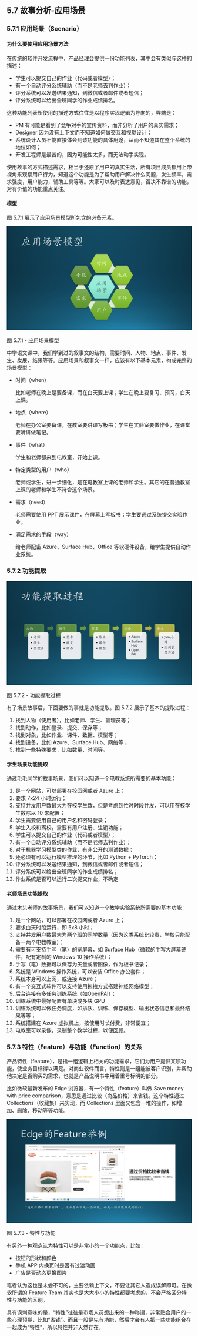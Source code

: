 ## 5.7 故事分析-应用场景

### 5.7.1 应用场景（Scenario）

#### 为什么要使用应用场景方法

在传统的软件开发流程中，产品经理会提供一份功能列表，其中会有类似与这种的描述：

- 学生可以提交自己的作业（代码或者模型）；
- 有一个自动评分系统辅助（而不是老师去判作业）；
- 评分系统可以发送结果通知，到微信或者邮件或者短信；
- 评分系统可以给出全班同学的作业成绩排名。

这种功能列表所使用的描述方式往往是以程序实现逻辑为导向的，弊端是：

- PM 有可能是看到了竞争对手的宣传资料，而非分析了用户的真实需求；
- Designer 因为没有上下文而不知道如何做交互和视觉设计；
- 系统设计人员不能直接体会到该功能的具体用途，从而不知道其在整个系统的地位如何；
- 开发工程师是最苦的，因为可能性太多，而无法动手实现。

使用故事的方式描述需求，相当于还原了用户的真实生活，所有项目成员都用上帝视角来观察用户行为，知道这个功能是为了帮助用户解决什么问题，发生频率，需求强度，用户能力，辅助工具等等。大家可以及时表达意见，否决不靠谱的功能，对有价值的功能重点关注。

#### 模型

图 5.7.1 展示了应用场景模型所包含的必备元素。


<img src="img/Slide13.JPG"/>

图 5.7.1 - 应用场景模型


中学语文课中，我们学到过的叙事文的结构，需要时间、人物、地点、事件、发生、发展、结果等等。应用场景和叙事文一样，应该有以下基本元素，构成完整的场景模型：

- 时间（when）
  
  比如老师在晚上是要备课，而在白天要上课；学生在晚上要复习、预习，白天上课。

- 地点（where）
  
  老师在办公室要备课，在教室要讲课写板书；学生在实验室要做作业，在课堂要听讲做笔记。

- 事件（what）

  学生和老师都来到电教室，开始上课。

- 特定类型的用户（who）
  
  老师或学生，进一步细化，是在电教室上课的老师和学生。其它的在普通教室上课的老师和学生不符合这个场景。

- 需求（need）
  
  老师需要使用 PPT 展示课件，在屏幕上写板书；学生要通过系统提交实验作业。

- 满足需求的手段（way）
  
  给老师配备 Azure、Surface Hub、Office 等软硬件设备，给学生提供自动作业系统。

### 5.7.2 功能提取


<img src="img/Slide14.JPG"/>

图 5.7.2 - 功能提取过程


有了场景故事后，下面要做的事就是功能提取。图 5.7.2 展示了基本的提取过程：

1. 找到人物（使用者），比如老师、学生、管理员等；
2. 找到动作，比如登录、提交、保存等；
3. 找到对象，比如作业、课件、数据、模型等；
4. 找到设备，比如 Azure、Surface Hub、网络等；
5. 找到一些特殊要求，比如数量、时间等。

#### 学生场景功能提取

通过毛毛同学的故事场景，我们可以知道一个电教系统所需要的基本功能：

1. 是一个网站，可以部署在校园网或者 Azure 上；
2. 要求 7x24 小时运行；
3. 支持并发用户数最大为在校学生数，但是考虑到忙时时段并发，可以用在校学生数除以 10 来配置；
4. 学生需要使用自己的用户名和密码登录；
5. 学生入校和离校，需要有用户注册、注销功能；
6. 学生可以提交自己的作业（代码或者模型）；
7. 有一个自动评分系统辅助（而不是老师去判作业）；
8. 对于机器学习模型类的作业，有非公开的测试数据；
9. 还必须有可以运行模型推理的环节，比如 Python + PyTorch；
10. 评分系统可以发送结果通知，到微信或者邮件或者短信；
11. 评分系统可以给出全班同学的作业成绩排名；
12. 作业系统是否可以运行二次提交作业，不确定

#### 老师场景功能提取

通过木头老师的故事场景，我们可以知道一个教学实验系统所需要的基本功能：

1. 是一个网站，可以部署在校园网或者 Azure 上；
2. 要求白天时段运行，即 5x8 小时；
3. 支持并发用户数最大为两个班的同学数量（因为这类系统比较贵，学校只能配备一两个电教教室）；
4. 需要有可支持手写（笔）的宽屏幕，如 Surface Hub（微软的手写大屏幕硬件，配有定制的 Windows 10 操作系统）；
5. 手写（笔）数据可以保存为矢量或者图像，作为板书记录；
6. 系统是 Windows 操作系统，可以安装 Office 办公套件；
7. 系统本身可以上网，或连接 Azure；
8. 有一个交互式软件可以支持使用拖拽方式搭建神经网络模型；
9. 后台连接有多任务训练系统（如OpenPAI）；
10. 训练系统中最好配置有单块或多块 GPU
11. 训练系统可以做任务调度，如排队、训练、保存模型、输出状态信息和最终结果等等；
12. 系统搭建在 Azure 虚拟机上，按使用时长付费，非常便宜；
13. 电教室可以录像，录制整个教学过程，以便回顾。

### 5.7.3 特性（Feature）与功能（Function）的关系

产品特性（feature），是指一组逻辑上相关的功能需求，它们为用户提供某项功能，使业务目标得以满足。对商业软件而言，特性则是一组能被客户识别，并帮助他决定是否购买的需求，也就是产品说明书中用着重号标明的部分。

比如微软最新发布的 Edge 浏览器，有一个特性（feature）叫做 Save money with price comparison，意思是通过比较（商品价格）来省钱。这个特性通过 Collections（收藏集）来实现，而 Collections 里面又包含一堆的操作，如增加、删除、移动等等功能。


<img src="img/Slide15.JPG"/>

图 5.7.3 - 特性与功能


有另外一种观点认为特性可以是非常小的一个功能点，比如：

- 按钮的形状和颜色
- 手机 APP 内换页时是否有过渡动画
- 广告是否动态更换图片

笔者认为这也是未尝不可的，主要依赖上下文，不要让其它人造成误解即可。在微软所谓的 Feature Team 其实也是大大小小的特性都要考虑的，不会严格区分特性与功能的区别。

具有讽刺意味的是，“特性”往往是市场人员想出来的一种称谓，非常贴合用户的一些心理预期，比如“省钱”。而且一般是先有功能，然后才会有人把一些功能组合在一起成为“特性”，所以特性并非天然存在。

